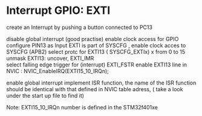 # Interrupt GPIO: EXTI
create an Interrupt by pushing a button connected to PC13

disable global interrupt (good practise) 
enable clock access for GPIO 
configure PIN13 as Input 
EXTI is part of SYSCFG , enable clock acces to SYSCFG (APB2)
select protc for EXTI13 ( SYSCFG_EXTIx) x from 0 to 15 
unmask EXTI13: uncover, EXTI_IMR   
select falling edge trigger for (interrupt) EXTI_FSTR 
enable EXTI13 line in NVIC : NVIC_EnableIRQ(EXTI15_10_IRQn);

enable global interrupt
implement ISR function, the name of the ISR function should be identical with that defined in NVIC table adress, ( take a look under the start up file to find it) 


Note: 
EXTI15_10_IRQn number is defined in the STM32f401xe
